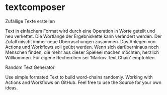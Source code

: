 # textcomposer
Zufällige Texte erstellen

Text in einfachem Format wird durch eine Operation in Worte geteilt und neu verkettet.
Die Wortlänge der Ergebniskette kann verändert werden. Der Zufall mischt immer neue Überraschungen zusammen.
Das Anlegen von Actions und Workflows soll geübt werden.
Wenn sich darüberhinaus noch Menschen finden, die mehr aus dieser Spieleei machen möchten, herzlich Willkommen.
Für eigene Recherchen sei 'Markov Text Chain' empfohlen.



Random Text Generator

Use simple formated Text to build word-chains randomly. 
Working with Actions and Workflows on GitHub.
Feel free to use the Source for your own ideas.
